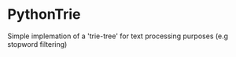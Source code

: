 # PythonTrie
Simple implemation of a 'trie-tree' for text processing purposes (e.g stopword filtering)
